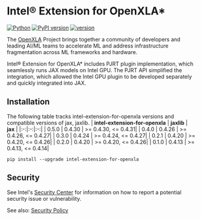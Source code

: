 # Intel® Extension for OpenXLA*

[![Python](https://img.shields.io/pypi/pyversions/intel_extension_for_openxla)](https://badge.fury.io/py/intel-extension-for-openxla)
[![PyPI version](https://badge.fury.io/py/intel-extension-for-openxla.svg)](https://badge.fury.io/py/intel-extension-for-openxla)
[![version](https://img.shields.io/github/v/release/intel/intel-extension-for-openxla?color=brightgreen)](https://github.com/intel/intel-extension-for-openxla/releases)

The [OpenXLA](https://github.com/openxla/xla) Project brings together a community of developers and leading AI/ML teams to accelerate ML and address infrastructure fragmentation across ML frameworks and hardware.

Intel® Extension for OpenXLA* includes PJRT plugin implementation, which seamlessly runs JAX models on Intel GPU. The PJRT API simplified the integration, which allowed the Intel GPU plugin to be developed separately and quickly integrated into JAX.

## Installation

The following table tracks intel-extension-for-openxla versions and compatible versions of jax, jaxlib.
| **intel-extension-for-openxla** | **jaxlib** | **jax** |
|:-:|:-:|:-:|
| 0.5.0 | 0.4.30 | >= 0.4.30, <= 0.4.31|
| 0.4.0 | 0.4.26 | >= 0.4.26, <= 0.4.27|
| 0.3.0 | 0.4.24 | >= 0.4.24, <= 0.4.27|
| 0.2.1 | 0.4.20 | >= 0.4.20, <= 0.4.26|
| 0.2.0 | 0.4.20 | >= 0.4.20, <= 0.4.26|
| 0.1.0 | 0.4.13 | >= 0.4.13, <= 0.4.14|


```
pip install --upgrade intel-extension-for-openxla
```

## Security
See Intel's [Security Center](https://www.intel.com/content/www/us/en/security-center/default.html) for information on how to report a potential security issue or vulnerability.

See also: [Security Policy](https://github.com/intel/intel-extension-for-openxla/blob/main/security.md)
